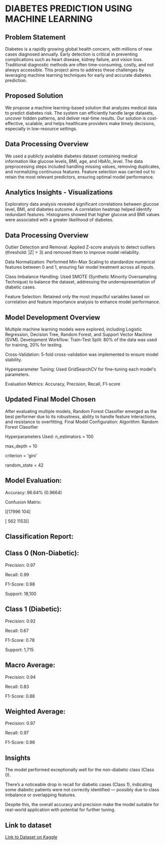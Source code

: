 # DIABETES PREDICTION USING MACHINE LEARNING
## Problem Statement

Diabetes is a rapidly growing global health concern, with millions of new cases diagnosed annually. Early detection is critical in preventing complications such as heart disease, kidney failure, and vision loss. Traditional diagnostic methods are often time-consuming, costly, and not always accessible. This project aims to address these challenges by leveraging machine learning techniques for early and accurate diabetes prediction.
## Proposed Solution

We propose a machine learning-based solution that analyzes medical data to predict diabetes risk. The system can efficiently handle large datasets, uncover hidden patterns, and deliver real-time results. Our solution is cost-effective, scalable, and helps healthcare providers make timely decisions, especially in low-resource settings.
## Data Processing Overview

We used a publicly available diabetes dataset containing medical information like glucose levels, BMI, age, and HbA1c_level. The data preprocessing steps included handling missing values, removing duplicates, and normalizing continuous features. Feature selection was carried out to retain the most relevant predictors, ensuring optimal model performance.
## Analytics Insights - Visualizations

Exploratory data analysis revealed significant correlations between glucose level, BMI, and diabetes outcome. A correlation heatmap helped identify redundant features. Histograms showed that higher glucose and BMI values were associated with a greater likelihood of diabetes.
## Data Processing Overview

Outlier Detection and Removal: Applied Z-score analysis to detect outliers (threshold: |Z| > 3) and removed them to improve model reliability.


Data Normalization: Performed Min-Max Scaling to standardize numerical features between 0 and 1, ensuring fair model treatment across all inputs.


Class Imbalance Handling: Used SMOTE (Synthetic Minority Oversampling Technique) to balance the dataset, addressing the underrepresentation of diabetic cases.


Feature Selection: Retained only the most impactful variables based on correlation and feature importance analysis to enhance model performance.
## Model Development Overview

Multiple machine learning models were explored, including Logistic Regression, Decision Tree, Random Forest, and Support Vector Machine (SVM).
Development Workflow:
Train-Test Split: 80% of the data was used for training, 20% for testing.


Cross-Validation: 5-fold cross-validation was implemented to ensure model stability.


Hyperparameter Tuning: Used GridSearchCV for fine-tuning each model's parameters.


Evaluation Metrics: Accuracy, Precision, Recall, F1-score
## Updated Final Model Chosen

After evaluating multiple models, Random Forest Classifier emerged as the best performer due to its robustness, ability to handle feature interactions, and resistance to overfitting.
Final Model Configuration:
Algorithm: Random Forest Classifier


Hyperparameters Used:
n_estimators = 100


max_depth = 10


criterion = 'gini'


random_state = 42


## Model Evaluation:

Accuracy: 96.64% (0.9664)


Confusion Matrix:

[[17996   104]

 [  562  1153]]


## Classification Report:


## Class 0 (Non-Diabetic):


Precision: 0.97


Recall: 0.99


F1-Score: 0.98


Support: 18,100


## Class 1 (Diabetic):


Precision: 0.92


Recall: 0.67


F1-Score: 0.78


Support: 1,715


## Macro Average:


Precision: 0.94


Recall: 0.83


F1-Score: 0.88


## Weighted Average:


Precision: 0.97


Recall: 0.97


F1-Score: 0.96
## Insights

The model performed exceptionally well for the non-diabetic class (Class 0).


There’s a noticeable drop in recall for diabetic cases (Class 1), indicating some diabetic patients were not correctly identified — possibly due to class imbalance or overlapping features.


Despite this, the overall accuracy and precision make the model suitable for real-world application with potential for further tuning.
## Link to dataset

[Link to Dataset on Kaggle](https://www.kaggle.com/datasets/iammustafatz/diabetes-prediction-dataset)
